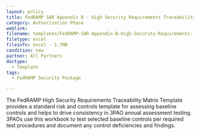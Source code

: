 ```yaml
---
layout: policy   
title: FedRAMP SAR Appendix B - High Security Requirements Traceability Matrix Template
category: Authorization Phase
weblink:
filename: templates/FedRAMP-SAR-Appendix-B-High-Security-Requirements-Traceability-Matrix-Template.xlsx
filetype: excel
fileinfo: excel - 1.7MB
condition: new
partner: All Partners
doctype:
  - Template
tags:
  - FedRAMP Security Package

---
```

The FedRAMP High Security Requirements Traceability Matrix Template provides a standard risk and controls template for assessing baseline controls and helps to drive consistency in 3PAO annual assessment testing. 3PAOs use this workbook to test selected baseline controls per required test procedures and document any control deficiencies and findings.
